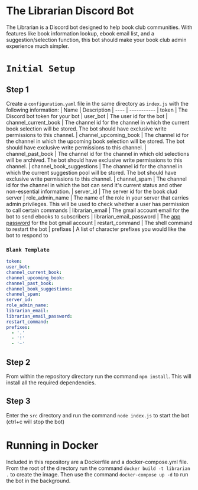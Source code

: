 # The Librarian Discord Bot
The Librarian is a Discord bot designed to help book club communities. With features like book information lookup, ebook email list, and a suggestion/selection function, this bot should make your book club admin experience much simpler.

# `Initial Setup`

## Step 1
Create a `configuration.yaml` file in the same directory as `index.js` with the following information:
| Name | Description
| ---- | -----------
| token | The Discord bot token for your bot
| user_bot | The user id for the bot
| channel_current_book | The channel id for the channel in which the current book selection will be stored. The bot should have exclusive write permissions to this channel.
| channel_upcoming_book | The channel id for the channel in which the upcoming book selection will be stored. The bot should have exclusive write permissions to this channel.
| channel_past_book | The channel id for the channel in which old selections will be archived. The bot should have exclusive write permissions to this channel.
| channel_book_suggestions | The channel id for the channel in which the current suggestion pool will be stored. The bot should have exclusive write permissions to this channel.
| channel_spam | The channel id for the channel in which the bot can send it's current status and other non-essential information.
| server_id | The server id for the book clud server
| role_admin_name | The name of the role in your server that carries admin privileges. This will be used to check whether a user has permission to call certain commands
| librarian_email | The gmail account email for the bot to send ebooks to subscribers
| librarian_email_password | The [app password](https://support.google.com/accounts/answer/185833?hl=en) for the bot gmail account
| restart_command | The shell command to restart the bot
| prefixes | A list of character prefixes you would like the bot to respond to

### `Blank Template`
```yaml
token:
user_bot:
channel_current_book:
channel_upcoming_book:
channel_past_book:
channel_book_suggestions:
channel_spam:
server_id:
role_admin_name:
librarian_email:
librarian_email_password:
restart_command:
prefixes:
  - '.'
  - '!'
  - '~'
```

## Step 2

From within the repository directory run the command `npm install`. This will install all the required dependencies.

## Step 3
Enter the `src` directory and run the command `node index.js` to start the bot (ctrl+c will stop the bot)

# Running in Docker
Included in this repository are a Dockerfile and a docker-compose.yml file. From the root of the directory run the command `docker build -t librarian .` to create the image. Then use the command `docker-compose up -d` to run the bot in the background.